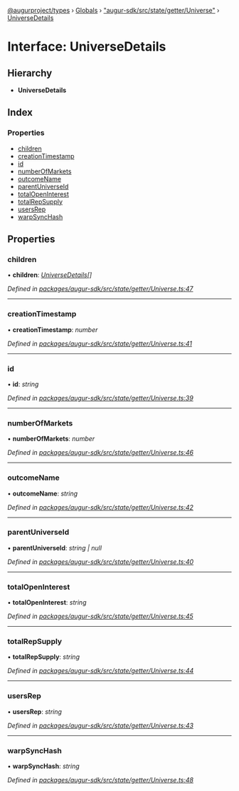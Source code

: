 [@augurproject/types](../README.md) › [Globals](../globals.md) › ["augur-sdk/src/state/getter/Universe"](../modules/_augur_sdk_src_state_getter_universe_.md) › [UniverseDetails](_augur_sdk_src_state_getter_universe_.universedetails.md)

# Interface: UniverseDetails

## Hierarchy

* **UniverseDetails**

## Index

### Properties

* [children](_augur_sdk_src_state_getter_universe_.universedetails.md#children)
* [creationTimestamp](_augur_sdk_src_state_getter_universe_.universedetails.md#creationtimestamp)
* [id](_augur_sdk_src_state_getter_universe_.universedetails.md#id)
* [numberOfMarkets](_augur_sdk_src_state_getter_universe_.universedetails.md#numberofmarkets)
* [outcomeName](_augur_sdk_src_state_getter_universe_.universedetails.md#outcomename)
* [parentUniverseId](_augur_sdk_src_state_getter_universe_.universedetails.md#parentuniverseid)
* [totalOpenInterest](_augur_sdk_src_state_getter_universe_.universedetails.md#totalopeninterest)
* [totalRepSupply](_augur_sdk_src_state_getter_universe_.universedetails.md#totalrepsupply)
* [usersRep](_augur_sdk_src_state_getter_universe_.universedetails.md#usersrep)
* [warpSyncHash](_augur_sdk_src_state_getter_universe_.universedetails.md#warpsynchash)

## Properties

###  children

• **children**: *[UniverseDetails](_augur_sdk_src_state_getter_universe_.universedetails.md)[]*

*Defined in [packages/augur-sdk/src/state/getter/Universe.ts:47](https://github.com/AugurProject/augur/blob/69c4be52bf/packages/augur-sdk/src/state/getter/Universe.ts#L47)*

___

###  creationTimestamp

• **creationTimestamp**: *number*

*Defined in [packages/augur-sdk/src/state/getter/Universe.ts:41](https://github.com/AugurProject/augur/blob/69c4be52bf/packages/augur-sdk/src/state/getter/Universe.ts#L41)*

___

###  id

• **id**: *string*

*Defined in [packages/augur-sdk/src/state/getter/Universe.ts:39](https://github.com/AugurProject/augur/blob/69c4be52bf/packages/augur-sdk/src/state/getter/Universe.ts#L39)*

___

###  numberOfMarkets

• **numberOfMarkets**: *number*

*Defined in [packages/augur-sdk/src/state/getter/Universe.ts:46](https://github.com/AugurProject/augur/blob/69c4be52bf/packages/augur-sdk/src/state/getter/Universe.ts#L46)*

___

###  outcomeName

• **outcomeName**: *string*

*Defined in [packages/augur-sdk/src/state/getter/Universe.ts:42](https://github.com/AugurProject/augur/blob/69c4be52bf/packages/augur-sdk/src/state/getter/Universe.ts#L42)*

___

###  parentUniverseId

• **parentUniverseId**: *string | null*

*Defined in [packages/augur-sdk/src/state/getter/Universe.ts:40](https://github.com/AugurProject/augur/blob/69c4be52bf/packages/augur-sdk/src/state/getter/Universe.ts#L40)*

___

###  totalOpenInterest

• **totalOpenInterest**: *string*

*Defined in [packages/augur-sdk/src/state/getter/Universe.ts:45](https://github.com/AugurProject/augur/blob/69c4be52bf/packages/augur-sdk/src/state/getter/Universe.ts#L45)*

___

###  totalRepSupply

• **totalRepSupply**: *string*

*Defined in [packages/augur-sdk/src/state/getter/Universe.ts:44](https://github.com/AugurProject/augur/blob/69c4be52bf/packages/augur-sdk/src/state/getter/Universe.ts#L44)*

___

###  usersRep

• **usersRep**: *string*

*Defined in [packages/augur-sdk/src/state/getter/Universe.ts:43](https://github.com/AugurProject/augur/blob/69c4be52bf/packages/augur-sdk/src/state/getter/Universe.ts#L43)*

___

###  warpSyncHash

• **warpSyncHash**: *string*

*Defined in [packages/augur-sdk/src/state/getter/Universe.ts:48](https://github.com/AugurProject/augur/blob/69c4be52bf/packages/augur-sdk/src/state/getter/Universe.ts#L48)*
